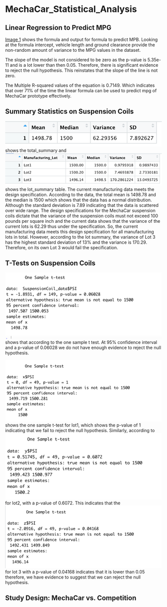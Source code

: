 # MechaCar_Statistical_Analysis

## Linear Regression to Predict MPG

[Image 1](Deliverable_1.png) shows the formula and output for formula to predict MPB.  Looking at the formula intercept, vehicle length and ground clearance provide the non-random amount of variance to the MPG values in the dataset.  

The slope of the model is not considered to be zero as the p-value is 5.35e-11 and is a lot lower than then 0.05.  Therefore, there is significant evidence to reject the null hypothesis.  This reinstates that the slope of the line is not zero.

The Multiple R-squared values of the equation is 0.7149.  Which indicates that over 71% of the time the linear formula can be used to predict mpg of MechaCar prototype effectively. 

## Summary Statistics on Suspension Coils

![Image 2](Deliverable_2a.png) shows the total_summary and ![Image 3](Deliverable_2b.png) shows the lot_summary table.  The current manufacturing data meets the design specification.  According to the data, the total mean is 1498.78 and the median is 1500 which shows that the data has a normal distribution.  Although the standard deviation is 7.89 indicating that the data is scattered over wide range.  The design specifications for the MechaCar suspension coils dictate that the variance of the suspension coils must not exceed 100 pounds per square inch and the current data shows that the variance of the current lots is 62.29 thus under the specification.  So, the current manufacturing data meets this design specification for all manufacturing lots in total.  However, according to the lot summary, the variance of Lot 3 has the highest standard deviation of 13% and the variance is 170.29.  Therefore, on its own Lot 3 would fail the specification.

## T-Tests on Suspension Coils

![Image 4](Deliverable_3a.png) shows that according to the one sample t test.   At 95% confidence interval and a p-value of 0.06028 we do not have enough evidence to reject the null hypothesis.

![Image 5](Deliverable_3b.png) shows the one sample t-test for lot1, which shows the p-value of 1 indicating that we fail to reject the null hypothesis.  Similarly, according to ![Image 6](Deliverable_3c.png) for lot2, with a p-value of 0.6072.  This indicates that the ![Image 7](Deliverable_3d.png) for lot 3 with a p-value of 0.04168 indicates that it is lower than 0.05 therefore, we have evidence to suggest that we can reject the null hypothesis.


## Study Design: MechaCar vs. Competition
